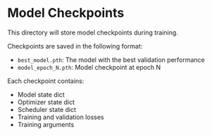 # Model Checkpoints

This directory will store model checkpoints during training.

Checkpoints are saved in the following format:
- `best_model.pth`: The model with the best validation performance
- `model_epoch_N.pth`: Model checkpoint at epoch N

Each checkpoint contains:
- Model state dict
- Optimizer state dict
- Scheduler state dict
- Training and validation losses
- Training arguments
